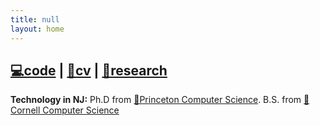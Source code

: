 ```yaml
---
title: null
layout: home
---
```


## [**💻code**](https://github.com/dantasfiles") \| [**💼cv**](https://www.linkedin.com/u/dantasfiles) \| [**🧪research**](https://scholar.google.com/citations?user=kGsoFNQAAAAJ)

**Technology in NJ:** Ph.D from [🐯Princeton Computer Science](https://www.cs.princeton.edu/). B.S. from [🐻Cornell Computer Science](https://www.cs.cornell.edu/)




